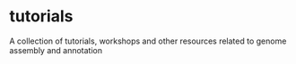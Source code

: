 # tutorials

A collection of tutorials, workshops and other resources related to genome assembly and annotation

